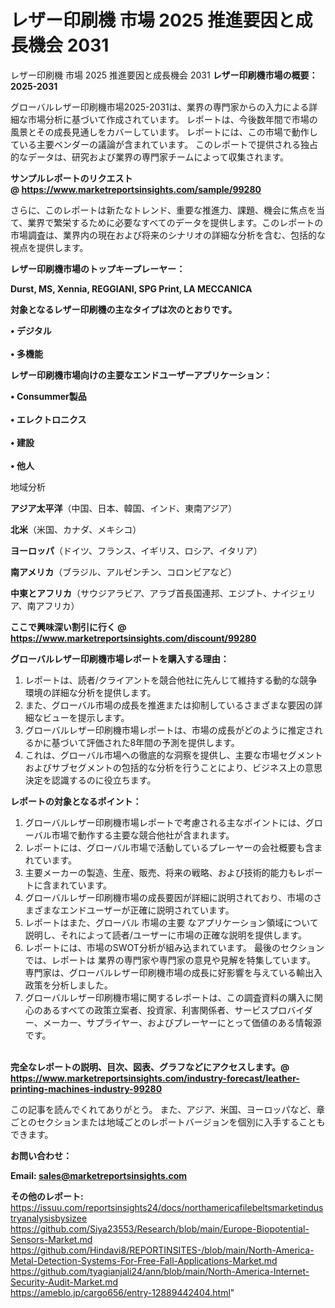 # レザー印刷機 市場 2025 推進要因と成長機会 2031
レザー印刷機 市場 2025 推進要因と成長機会 2031
<strong><b>レザー印刷機市場の概要：2025-2031</b></strong>

グローバルレザー印刷機市場2025-2031は、業界の専門家からの入力による詳細な市場分析に基づいて作成されています。 レポートは、今後数年間で市場の風景とその成長見通しをカバーしています。 レポートには、この市場で動作している主要ベンダーの議論が含まれています。 このレポートで提供される独占的なデータは、研究および業界の専門家チームによって収集されます。

<strong>サンプルレポートのリクエスト @ <a href=https://www.marketreportsinsights.com/sample/99280>https://www.marketreportsinsights.com/sample/99280</a></strong>

さらに、このレポートは新たなトレンド、重要な推進力、課題、機会に焦点を当て、業界で繁栄するために必要なすべてのデータを提供します。このレポートの市場調査は、業界内の現在および将来のシナリオの詳細な分析を含む、包括的な視点を提供します。

<strong>レザー印刷機市場のトップキープレーヤー：</strong>

<strong>Durst, MS, Xennia, REGGIANI, SPG Print, LA MECCANICA</strong>

<strong><b>対象となるレザー印刷機の主なタイプは次のとおりです。</b></strong>

<strong>• デジタル<br><br>• 多機能</strong>

<strong><b>レザー印刷機市場向けの主要なエンドユーザーアプリケーション：</b></strong>

<strong>• Consummer製品<br><br>• エレクトロニクス<br><br>• 建設<br><br>• 他人</strong>

 地域分析

<strong><b>アジア太平洋</b></strong>（中国、日本、韓国、インド、東南アジア）

<strong><b>北米</b></strong>（米国、カナダ、メキシコ）

<strong><b>ヨーロッパ</b></strong>（ドイツ、フランス、イギリス、ロシア、イタリア）

<strong><b>南アメリカ</b></strong>（ブラジル、アルゼンチン、コロンビアなど）

<strong><b>中東とアフリカ</b></strong>（サウジアラビア、アラブ首長国連邦、エジプト、ナイジェリア、南アフリカ）

<strong>ここで興味深い割引に行く @ <a href=https://www.marketreportsinsights.com/discount/99280>https://www.marketreportsinsights.com/discount/99280</a></strong>

<strong><b>グローバルレザー印刷機市場レポートを購入する理由：</b></strong>
<ol>
  <li>レポートは、読者/クライアントを競合他社に先んじて維持する動的な競争環境の詳細な分析を提供します。</li>
  <li>また、グローバル市場の成長を推進または抑制しているさまざまな要因の詳細なビューを提示します。</li>
  <li>グローバルレザー印刷機市場レポートは、市場の成長がどのように推定されるかに基づいて評価された8年間の予測を提供します。</li>
  <li>これは、グローバル市場への徹底的な洞察を提供し、主要な市場セグメントおよびサブセグメントの包括的な分析を行うことにより、ビジネス上の意思決定を認識するのに役立ちます。</li>
</ol>
<strong><b>レポートの対象となるポイント：</b></strong>
<ol>
  <li>グローバルレザー印刷機市場レポートで考慮される主なポイントには、グローバル市場で動作する主要な競合他社が含まれます。</li>
  <li>レポートには、グローバル市場で活動しているプレーヤーの会社概要も含まれています。</li>
  <li>主要メーカーの製造、生産、販売、将来の戦略、および技術的能力もレポートに含まれています。</li>
  <li>グローバルレザー印刷機市場の成長要因が詳細に説明されており、市場のさまざまなエンドユーザーが正確に説明されています。</li>
  <li>レポートはまた、グローバル 市場の主要 なアプリケーション領域について説明し、それによって読者/ユーザーに市場の正確な説明を提供します。</li>
  <li>レポートには、市場のSWOT分析が組み込まれています。 最後のセクションでは、レポートは 業界の専門家や専門家の意見や見解を特集しています。 専門家は、グローバルレザー印刷機市場の成長に好影響を与えている輸出入政策を分析しました。</li>
  <li>グローバルレザー印刷機市場に関するレポートは、この調査資料の購入に関心のあるすべての政策立案者、投資家、利害関係者、サービスプロバイダー、メーカー、サプライヤー、およびプレーヤーにとって価値のある情報源です。</li>
</ol><br>
<strong>完全なレポートの説明、目次、図表、グラフなどにアクセスします。@ <a href=https://www.marketreportsinsights.com/industry-forecast/leather-printing-machines-industry-99280>https://www.marketreportsinsights.com/industry-forecast/leather-printing-machines-industry-99280</a></strong>

この記事を読んでくれてありがとう。 また、アジア、米国、ヨーロッパなど、章ごとのセクションまたは地域ごとのレポートバージョンを個別に入手することもできます。

<strong><b>お問い合わせ：</b></strong>

<strong>Email: </strong><a href=mailto:sales@marketreportsinsights.com><strong>sales@marketreportsinsights.com</strong></a>

<strong>その他のレポート:</strong>
<br>
<a href=https://issuu.com/reportsinsights24/docs/northamericafilebeltsmarketindustryanalysisbysizee>https://issuu.com/reportsinsights24/docs/northamericafilebeltsmarketindustryanalysisbysizee</a>
<br>
<a href=https://github.com/Siya23553/Research/blob/main/Europe-Biopotential-Sensors-Market.md>https://github.com/Siya23553/Research/blob/main/Europe-Biopotential-Sensors-Market.md</a>
<br>
<a href=https://github.com/Hindavi8/REPORTINSITES-/blob/main/North-America-Metal-Detection-Systems-For-Free-Fall-Applications-Market.md>https://github.com/Hindavi8/REPORTINSITES-/blob/main/North-America-Metal-Detection-Systems-For-Free-Fall-Applications-Market.md</a>
<br>
<a href=https://github.com/tyagianjali24/ann/blob/main/North-America-Internet-Security-Audit-Market.md>https://github.com/tyagianjali24/ann/blob/main/North-America-Internet-Security-Audit-Market.md</a>
<br>
<a href=https://ameblo.jp/cargo656/entry-12889442404.html>https://ameblo.jp/cargo656/entry-12889442404.html</a>"
